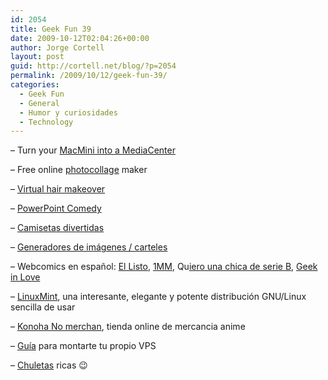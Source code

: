 ```yaml
---
id: 2054
title: Geek Fun 39
date: 2009-10-12T02:04:26+00:00
author: Jorge Cortell
layout: post
guid: http://cortell.net/blog/?p=2054
permalink: /2009/10/12/geek-fun-39/
categories:
  - Geek Fun
  - General
  - Humor y curiosidades
  - Technology
---
```

– Turn your <a title="http://www.tuaw.com/2009/07/24/behold-my-mac-mini-media-center/" href="http://www.tuaw.com/2009/07/24/behold-my-mac-mini-media-center/" target="_blank">MacMini into a MediaCenter</a>

– Free online <a title="http://www.picartia.com/" href="http://www.picartia.com/" target="_blank">photocollage</a> maker

– <a title="http://www.instyle.com/instyle/makeover/" href="http://www.instyle.com/instyle/makeover/" target="_blank">Virtual hair makeover</a>

– <a title="http://www.youtube.com/watch?v=vXFi7AdhhGk" href="http://www.youtube.com/watch?v=vXFi7AdhhGk" target="_blank">PowerPoint Comedy</a>

– <a title="http://shop.neatorama.com/store.php?funny-tshirts-pg1-cid99.html" href="http://shop.neatorama.com/store.php?funny-tshirts-pg1-cid99.html" target="_blank">Camisetas divertidas</a>

– <a title="http://generatorblog.blogspot.com/" href="http://generatorblog.blogspot.com/" target="_blank">Generadores de imágenes / carteles</a>

– Webcomics en español: <a title="http://listocomics.com/" href="http://listocomics.com/" target="_blank">El Listo</a>, <a title="http://monos.fadri.org/" href="http://monos.fadri.org/" target="_blank">1MM</a>, Qu<a title="http://chicadeserieb.wordpress.com/" href="http://chicadeserieb.wordpress.com/" target="_blank">iero una chica de serie B</a>, <a title="http://geekinlove.com" href="http://geekinlove.com" target="_blank">Geek in Love</a>

– <a title="http://www.linuxmint.com/about.php" href="http://www.linuxmint.com/about.php" target="_blank">LinuxMint</a>, una interesante, elegante y potente distribución GNU/Linux sencilla de usar

– <a title="http://www.kmerchan.com/webcms/index.php" href="http://www.kmerchan.com/webcms/index.php" target="_blank">Konoha No merchan</a>, tienda online de mercancia anime

– <a title="http://guvnr.com/web/web-dev/setup-unmanaged-vps-newbies-v-p-s-bible/" href="http://guvnr.com/web/web-dev/setup-unmanaged-vps-newbies-v-p-s-bible/" target="_blank">Guía</a> para montarte tu propio VPS

– <a title="http://www.addedbytes.com/cheat-sheets/2/" href="http://www.addedbytes.com/cheat-sheets/2/" target="_blank">Chuletas</a> ricas 😉